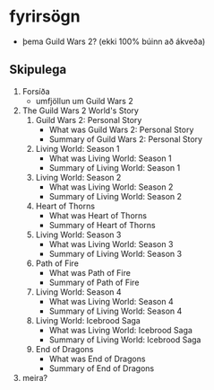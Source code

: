 # fyrirsögn
- þema Guild Wars 2? (ekki 100% búinn að ákveða)

## Skipulega
1. Forsíða
    * umfjöllun um Guild Wars 2
1. The Guild Wars 2 World's Story
    1. Guild Wars 2: Personal Story
        * What was Guild Wars 2: Personal Story
        * Summary of Guild Wars 2: Personal Story
    1. Living World: Season 1
        * What was Living World: Season 1
        * Summary of Living World: Season 1
    1. Living World: Season 2
        * What was Living World: Season 2
        * Summary of Living World: Season 2
    1. Heart of Thorns
        * What was Heart of Thorns
        * Summary of Heart of Thorns
    1. Living World: Season 3
        * What was Living World: Season 3
        * Summary of Living World: Season 3
    1. Path of Fire
        * What was Path of Fire
        * Summary of Path of Fire
    1. Living World: Season 4
        * What was Living World: Season 4
        * Summary of Living World: Season 4
    1. Living World: Icebrood Saga
        * What was Living World: Icebrood Saga
        * Summary of Living World: Icebrood Saga
    1. End of Dragons
        * What was End of Dragons
        * Summary of End of Dragons
1. meira?

